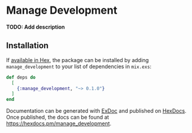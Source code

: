 # Manage Development

**TODO: Add description**

## Installation

If [available in Hex](https://hex.pm/docs/publish), the package can be installed
by adding `manage_development` to your list of dependencies in `mix.exs`:

```elixir
def deps do
  [
    {:manage_development, "~> 0.1.0"}
  ]
end
```

Documentation can be generated with [ExDoc](https://github.com/elixir-lang/ex_doc)
and published on [HexDocs](https://hexdocs.pm). Once published, the docs can
be found at <https://hexdocs.pm/manage_development>.

